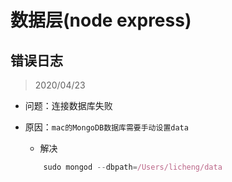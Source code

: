 # 数据层(node express)

## 错误日志

>2020/04/23

+ 问题：连接数据库失败
+ 原因：`mac的MongoDB数据库需要手动设置data`

  + 解决
  
  ```js
      sudo mongod --dbpath=/Users/licheng/data
  ```
